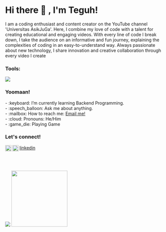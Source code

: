 # <summary><strong>Hi there :wave: , I'm Teguh!</strong></summary>
I am a coding enthusiast and content creator on the YouTube channel 'Universitas AsikJuGa'. Here, I combine my love of code with a talent for creating educational and engaging videos. With every line of code I break down, I take the audience on an informative and fun journey, explaining the complexities of coding in an easy-to-understand way. Always passionate about new technology, I share innovation and creative collaboration through every video I create

### <summary><strong>Tools:</strong></summary>
<p>
    <img src="https://img.shields.io/badge/Text%20Editor-Visual%20Studio%20Code-blue?&logo=visual%20studio%20code&logoColor=blue" />
</p>

### <summary><strong>Yoomaan!</strong></summary>
<p>
    - :keyboard: I’m currently learning Backend Programming. </br>
    - :speech_balloon: Ask me about anything.</br>
    - :mailbox: How to reach me: <a href="mailto:teguh.kahfiyasin@gmail.com">Email me!</a>  </br>
    - :cloud: Pronouns: He/Him </br>
    - :game_die: Playing Game </br>
<p>
 
### <summary><strong>Let's connect!</strong></summary>
<a href="https://youtube.com/@UAJG?si=JU3MknBmnjIRmoJW">
  <img align="left" alt="Teguh's Youtube" width="20px" src="https://simpleicons.now.sh/youtube/495f7e" />
</a>
<a href="https://www.instagram.com/yangmuliateguh?igsh=YXVldDF3aTVwZmxt">
  <img align="left" alt="Teguh's Instagram" width="20px" src="https://simpleicons.now.sh/instagram/495f7e" />
</a>
<a href="https://www.linkedin.com/in/muhammad-teguh-prastyo-85b09326a/">
<!--   <img align="left" alt="Teguh's LinkedIn" width="20px" src="https://simpleicons.now.sh/linkedin/495f7e" /> -->
    linkedin
</a><br>
</a><br><br><br>

<p>
    <img src="https://github-readme-stats.vercel.app/api?username=yangmuliateguh&hide=contribs,prs&show_icons=true&hide_border=true&title_color=000" />
    <img src="https://github-readme-stats.vercel.app/api/top-langs/?username=yangmuliateguh&layout=compact" height=180 />
</p>
